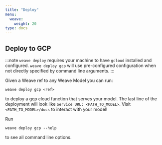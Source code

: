 ```yaml
---
title: "Deploy"
menu:
  weave:
    weight: 20
type: docs
--- 
```


## Deploy to GCP

:::note
`weave deploy` requires your machine to have `gcloud` installed and configured. `weave deploy gcp` will use pre-configured configuration when not directly specified by command line arguments.
:::

Given a Weave ref to any Weave Model you can run:

```
weave deploy gcp <ref>
```

to deploy a gcp cloud function that serves your model. The last line of the deployment will look like `Service URL: <PATH_TO_MODEL>`. Visit `<PATH_TO_MODEL>/docs` to interact with your model!

Run

```
weave deploy gcp --help
```

to see all command line options.
